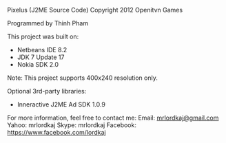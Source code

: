 Pixelus (J2ME Source Code)
Copyright 2012 Openitvn Games

Programmed by Thinh Pham

This project was built on:
- Netbeans IDE 8.2
- JDK 7 Update 17
- Nokia SDK 2.0

Note: This project supports 400x240 resolution only.

Optional 3rd-party libraries:
- Inneractive J2ME Ad SDK 1.0.9

For more information, feel free to contact me:
Email: mrlordkaj@gmail.com
Yahoo: mrlordkaj
Skype: mrlordkaj
Facebook: https://www.facebook.com/lordkaj